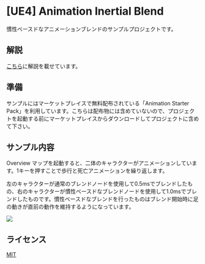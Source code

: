 [UE4] Animation Inertial Blend
==================================

慣性ベースドなアニメーションブレンドのサンプルプロジェクトです。

## 解説

[こちら](http://hogetatu.hatenablog.com/entry/2018/06/02/185613)に解説を載せています。

## 準備

サンプルにはマーケットプレイスで無料配布されている「Animation Starter Pack」を利用しています。こちらは配布物には含めていないので、プロジェクトを起動する前にマーケットプレイスからダウンロードしてプロジェクトに含めて下さい。

## サンプル内容

Overview マップを起動すると、二体のキャラクターがアニメーションしています。1キーを押すことで歩行と死亡アニメーションを繰り返します。

左のキャラクターが通常のブレンドノードを使用して0.5msでブレンドしたもの、右のキャラクターが慣性ベースドなブレンドノードを使用して1.0msでブレンドしたものです。慣性ベースドなブレンドを行ったものはブレンド開始時に足の動きが直前の動作を維持するようになっています。

[![](https://img.youtube.com/vi/qqPIyJWBy04/0.jpg)](https://www.youtube.com/watch?v=qqPIyJWBy04)

## ライセンス

[MIT](/LICENSE "LICENSE")
